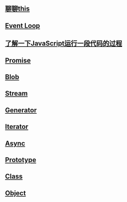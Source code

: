 ## [聊聊this](/js/this.md)

## [Event Loop](/js/eventLoop)

## [了解一下JavaScript运行一段代码的过程](/js/running-process)

## [Promise](/js/Promise)

## [Blob](/js/Blob)

## [Stream](/js/Stream)

## [Generator](/js/Generator)

## [Iterator](/js/Iterator)

## [Async](/js/Async)

## [Prototype](/js/Prototype)

## [Class](/js/Class)

## [Object](/js/Object)


